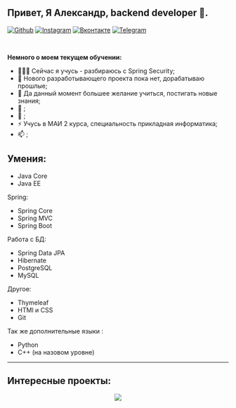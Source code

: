 ## Привет, Я Александр, backend developer 🚀.


[![Github](https://img.shields.io/badge/-Github-000?style=flat&logo=Github&logoColor=white)](https://github.com/bityta)
[![Instagram](https://img.shields.io/badge/-Instagram-c13584?style=flat&labelColor=c13584&logo=instagram&logoColor=white)](https://www.instagram.com/bityta/)
[![Вконтакте](https://img.shields.io/badge/-Outlook-0078D4?style=flat&logo=Microsoft-Outlook&logoColor=white)](https://vk.com/bityta)
[![Telegram](https://img.shields.io/badge/-telegram-red?color=white&logo=telegram&logoColor=black)](https://vk.com/bityta)

&nbsp;

**Немного о моем текущем обучении:**


- 👨🏽‍💻 Сейчас я учусь - разбираюсь с Spring Security;
- 🌱 Нового разработывающего проекта пока нет, дорабатываю прошлые; 
- 👯 Да данный момент большее желание учиться, постигать новые знания;
- 🤔 ;
- 💬 ;
- ⚡️ Учусь в МАИ 2 курса, специальность прикладная информатика;
- 📫 ;




## Умения:

- Java Core
- Java EE
  
 Spring:
  
- Spring Core
- Spring MVC
- Spring Boot
   
Работа с БД:
  
- Spring Data JPA
- Hibernate
- PostgreSQL
- MySQL

Другое:
  
- Thymeleaf
- HTMl и CSS
- Git

Так же дополнительные языки :

- Python
- C++ (на назовом уровне)
  


---
## Интересные проекты:
<p align="center">
  <a href="https://github.com/Bityta/library">
    <img align="center" src="https://github-readme-stats.vercel.app/api/pin/?username=bityta&repo=library" />
  </a>
 
</p>

